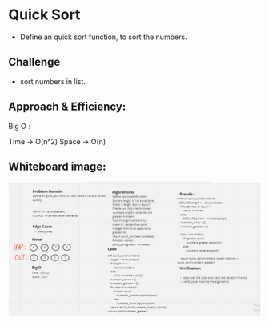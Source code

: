 # Quick Sort

* Define an quick sort function, to sort the numbers.

## Challenge 

* sort numbers in list.

## Approach & Efficiency:

Big O :

Time -> O(n^2)
Space -> O(n)

## Whiteboard image:

![Image](./quick-sort.PNG)